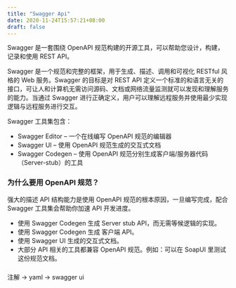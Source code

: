```yaml
---
title: "Swagger Api"
date: 2020-11-24T15:57:21+08:00
draft: false
---
```


Swagger 是一套围绕 OpenAPI 规范构建的开源工具，可以帮助您设计，构建，记录和使用 REST API。

Swagger 是一个规范和完整的框架，用于生成、描述、调用和可视化 RESTful 风格的 Web 服务。Swagger 的目标是对 REST API 定义一个标准的和语言无关的接口，可让人和计算机无需访问源码、文档或网络流量监测就可以发现和理解服务的能力。当通过 Swagger 进行正确定义，用户可以理解远程服务并使用最少实现逻辑与远程服务进行交互。

Swagger 工具集包含：

- Swagger Editor – 一个在线编写 OpenAPI 规范的编辑器
- Swagger UI –  使用 OpenAPI 规范生成的交互式文档
- Swagger Codegen – 使用 OpenAPI 规范分别生成客户端/服务器代码（Server-stub）的工具


### 为什么要用 OpenAPI 规范？

强大的描述 API 结构能力是使用 OpenAPI 规范的根本原因，一旦编写完成，配合 Swagger 工具集会帮助你加速 API 开发进度。

- 使用 Swagger Codegen 生成 Server stub API，而无需等候逻辑的实现。
- 使用 Swagger Codegen 生成 客户端 API。
- 使用 Swagger UI 生成的交互式文档。
- 大部分 API 相关的工具都兼容 OpenAPI 规范。例如：可以在 SoapUI 里测试这份规范文档。


### 


注解 -> yaml -> swagger ui